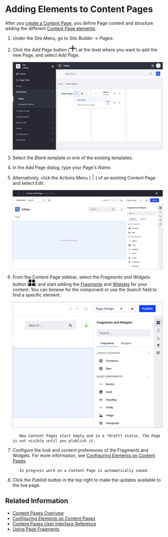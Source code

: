 # Adding Elements to Content Pages

After you [create a Content Page](../adding-pages/adding-a-page-to-a-site.md), you define Page content and structure adding the different [Content Page elements](./content-pages-overview.md).

1. Under the Site Menu, go to *Site Builder* &rarr; *Pages*.

1. Click the *Add Page* button (![Add Page](../../../images/icon-plus.png)) at the level where you want to add the new Page, and select *Add Page*.

    ![Begin by adding your new Content Page.](adding-elements-to-content-pages/images/01.png)

1. Select the *Blank* template or one of the existing templates.

1. In the Add Page dialog, type your Page's *Name*.

1. Alternatively, click the Actions Menu (![Actions](../../../images/icon-actions.png)) of an existing Content Page and select *Edit*.

    ![Edit an existing Content Page by dropping Fragments or Widgets in the edit area.](adding-elements-to-content-pages/images/02.png)

1. From the Content Page sidebar, select the *Fragments and Widgets* button (![Fragments and Widgets](../../../images/icon-cards2.png)) and start adding the [Fragments](../../displaying-content/using-fragments/using-page-fragments.md) and [Widgets](./using-widgets-on-a-content-page.md) for your content. You can browse for the component or use the *Search* field to find a specific element.

    ![Add Fragments and Widgets from the Content Page sidebar.](adding-elements-to-content-pages/images/03.png)

    ```note::
       New Content Pages start empty and in a *Draft* status. The Page is not visible until you plublish it.
    ```

1. Configure the look and content preferences of the Fragments and Widgets. For more information, see [Configuring Elements on Content Pages](configuring-elements-on-content-pages.md).

    ```tip::
       In progress work on a Content Page is automatically saved.
    ```

1. Click the *Publish* button in the top right to make the updates available to the live page.

## Related Information

- [Content Pages Overivew](./content-pages-overview.md)
- [Configuring Elements on Content Pages](./configuring-elements-on-a-content-pages)
- [Content Pages User Interface Reference](./content-pages-user-interface-reference.md)
- [Using Page Fragments](../../displaying-content/using-fragments/using-page-fragments.md)
